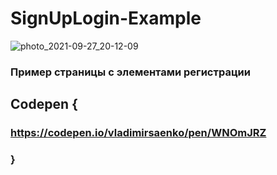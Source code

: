 # SignUpLogin-Example

![photo_2021-09-27_20-12-09](https://user-images.githubusercontent.com/56477695/135536296-c3dafa4c-5343-4d04-ba62-30bb3beaee18.jpg)

### Пример страницы с элементами регистрации

## Codepen {

### https://codepen.io/vladimirsaenko/pen/WNOmJRZ

### }
